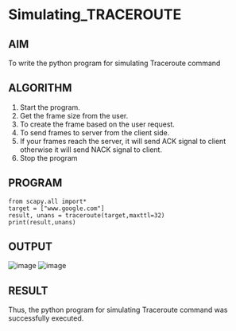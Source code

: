# Simulating_TRACEROUTE
## AIM
To write the python program for simulating Traceroute command 
## ALGORITHM
1. Start the program. 
2. Get the frame size from the user. 
3. To create the frame based on the user request. 
4. To send frames to server from the client side. 
5. If your frames reach the server, it will send ACK signal to client otherwise it will send NACK signal to client. 
6. Stop the program

## PROGRAM
```
from scapy.all import* 
target = ["www.google.com"] 
result, unans = traceroute(target,maxttl=32) 
print(result,unans) 
```
## OUTPUT
![image](https://github.com/SanjayBalaji0/Simulating_TRACEROUTE/assets/145533553/1abb02f7-32ff-4752-b388-7e099be3008d)
![image](https://github.com/SanjayBalaji0/Simulating_TRACEROUTE/assets/145533553/844295d7-513c-4530-8f1b-b0b35551cfcd)

## RESULT
Thus, the python program for simulating Traceroute command was successfully executed.

